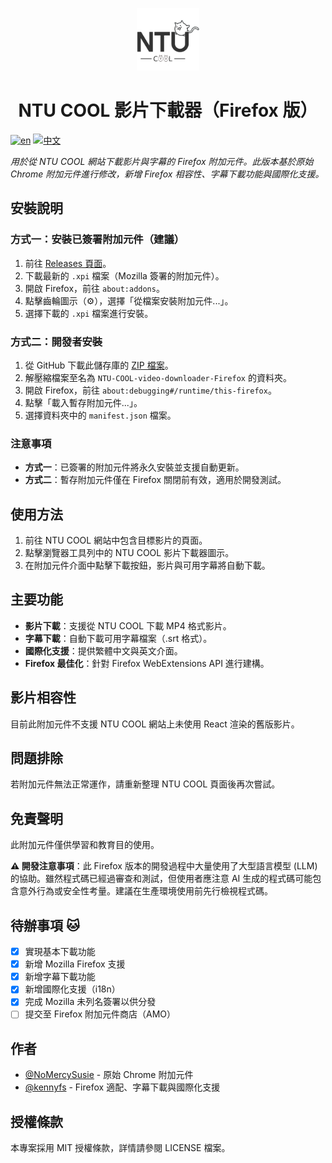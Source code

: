 <p align="center">
  <img src="/icons/icon128.png" width="100" height="100"/>
</p>

<h1 align="center">NTU COOL 影片下載器（Firefox 版）</h1>

[![en](https://img.shields.io/badge/lang-en-red)](https://github.com/kennyfs/NTU-COOL-video-downloader-Firefox/blob/main/README.md)
[![中文](https://img.shields.io/badge/lang-中文-green.svg)](https://github.com/kennyfs/NTU-COOL-video-downloader-Firefox/blob/main/README.zh-TW.md)

*用於從 NTU COOL 網站下載影片與字幕的 Firefox 附加元件。此版本基於原始 Chrome 附加元件進行修改，新增 Firefox 相容性、字幕下載功能與國際化支援。*

## 安裝說明

### 方式一：安裝已簽署附加元件（建議）

1. 前往 [Releases 頁面](https://github.com/kennyfs/NTU-COOL-video-downloader-Firefox/releases)。
2. 下載最新的 `.xpi` 檔案（Mozilla 簽署的附加元件）。
3. 開啟 Firefox，前往 `about:addons`。
4. 點擊齒輪圖示（⚙️），選擇「從檔案安裝附加元件...」。
5. 選擇下載的 `.xpi` 檔案進行安裝。

### 方式二：開發者安裝

1. 從 GitHub 下載此儲存庫的 [ZIP 檔案](https://github.com/kennyfs/NTU-COOL-video-downloader-Firefox.git)。
2. 解壓縮檔案至名為 `NTU-COOL-video-downloader-Firefox` 的資料夾。
3. 開啟 Firefox，前往 `about:debugging#/runtime/this-firefox`。
4. 點擊「載入暫存附加元件...」。
5. 選擇資料夾中的 `manifest.json` 檔案。

### 注意事項

- **方式一**：已簽署的附加元件將永久安裝並支援自動更新。
- **方式二**：暫存附加元件僅在 Firefox 關閉前有效，適用於開發測試。

## 使用方法

1. 前往 NTU COOL 網站中包含目標影片的頁面。
2. 點擊瀏覽器工具列中的 NTU COOL 影片下載器圖示。
3. 在附加元件介面中點擊下載按鈕，影片與可用字幕將自動下載。

## 主要功能

- **影片下載**：支援從 NTU COOL 下載 MP4 格式影片。
- **字幕下載**：自動下載可用字幕檔案（.srt 格式）。
- **國際化支援**：提供繁體中文與英文介面。
- **Firefox 最佳化**：針對 Firefox WebExtensions API 進行建構。

## 影片相容性

目前此附加元件不支援 NTU COOL 網站上未使用 React 渲染的舊版影片。

## 問題排除

若附加元件無法正常運作，請重新整理 NTU COOL 頁面後再次嘗試。

## 免責聲明

此附加元件僅供學習和教育目的使用。

**⚠️ 開發注意事項**：此 Firefox 版本的開發過程中大量使用了大型語言模型 (LLM) 的協助。雖然程式碼已經過審查和測試，但使用者應注意 AI 生成的程式碼可能包含意外行為或安全性考量。建議在生產環境使用前先行檢視程式碼。

## 待辦事項 🐱

- [x] 實現基本下載功能
- [x] 新增 Mozilla Firefox 支援
- [x] 新增字幕下載功能
- [x] 新增國際化支援（i18n）
- [x] 完成 Mozilla 未列名簽署以供分發
- [ ] 提交至 Firefox 附加元件商店（AMO）

## 作者

- [@NoMercySusie](https://github.com/willychen0146) - 原始 Chrome 附加元件
- [@kennyfs](https://github.com/kennyfs) - Firefox 適配、字幕下載與國際化支援

## 授權條款

本專案採用 MIT 授權條款，詳情請參閱 LICENSE 檔案。
